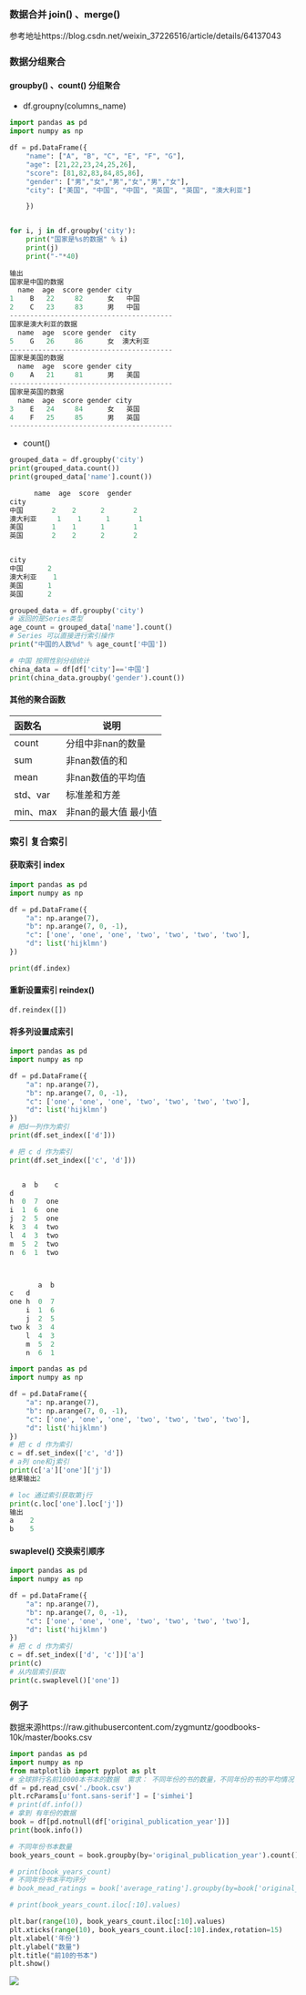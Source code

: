 ### 数据合并 join() 、merge()

参考地址https://blog.csdn.net/weixin_37226516/article/details/64137043

### 数据分组聚合

#### groupby() 、count() 分组聚合

- df.groupny(columns_name)

```python
import pandas as pd 
import numpy as np 

df = pd.DataFrame({
	"name": ["A", "B", "C", "E", "F", "G"],
	"age": [21,22,23,24,25,26],
	"score": [81,82,83,84,85,86],
	"gender": ["男","女","男","女","男","女"],
	"city": ["美国", "中国", "中国", "英国", "英国", "澳大利亚"]

	})


for i, j in df.groupby('city'):
	print("国家是%s的数据" % i)
	print(j)
	print("-"*40)
    
输出
国家是中国的数据
  name  age  score gender city
1    B   22     82      女   中国
2    C   23     83      男   中国
----------------------------------------
国家是澳大利亚的数据
  name  age  score gender  city
5    G   26     86      女  澳大利亚
----------------------------------------
国家是美国的数据
  name  age  score gender city
0    A   21     81      男   美国
----------------------------------------
国家是英国的数据
  name  age  score gender city
3    E   24     84      女   英国
4    F   25     85      男   英国
----------------------------------------
```

- count()

```python
grouped_data = df.groupby('city')
print(grouped_data.count())
print(grouped_data['name'].count())

      name  age  score  gender
city                          
中国       2    2      2       2
澳大利亚     1    1      1       1
美国       1    1      1       1
英国       2    2      2       2


city
中国      2
澳大利亚    1
美国      1
英国      2
```

```python
grouped_data = df.groupby('city')
# 返回的是Series类型 
age_count = grouped_data['name'].count()
# Series 可以直接进行索引操作
print("中国的人数%d" % age_count['中国'])

# 中国 按照性别分组统计
china_data = df[df['city']=='中国']
print(china_data.groupby('gender').count())
```

#### 其他的聚合函数

| 函数名   | 说明                 |
| :------- | -------------------- |
| count    | 分组中非nan的数量    |
| sum      | 非nan数值的和        |
| mean     | 非nan数值的平均值    |
| std、var | 标准差和方差         |
| min、max | 非nan的最大值 最小值 |

### 索引 复合索引

#### 获取索引 index

```python
import pandas as pd 
import numpy as np 

df = pd.DataFrame({
	"a": np.arange(7),
	"b": np.arange(7, 0, -1),
	"c": ['one', 'one', 'one', 'two', 'two', 'two', 'two'],
	"d": list('hijklmn')
})

print(df.index)
```



#### 重新设置索引 reindex()

`df.reindex([])`

#### 将多列设置成索引 

```python
import pandas as pd 
import numpy as np 

df = pd.DataFrame({
	"a": np.arange(7),
	"b": np.arange(7, 0, -1),
	"c": ['one', 'one', 'one', 'two', 'two', 'two', 'two'],
	"d": list('hijklmn')
})
# 把d一列作为索引
print(df.set_index(['d']))

# 把 c d 作为索引
print(df.set_index(['c', 'd']))


   a  b    c
d           
h  0  7  one
i  1  6  one
j  2  5  one
k  3  4  two
l  4  3  two
m  5  2  two
n  6  1  two



       a  b
c   d      
one h  0  7
    i  1  6
    j  2  5
two k  3  4
    l  4  3
    m  5  2
    n  6  1
```

```python
import pandas as pd 
import numpy as np 

df = pd.DataFrame({
	"a": np.arange(7),
	"b": np.arange(7, 0, -1),
	"c": ['one', 'one', 'one', 'two', 'two', 'two', 'two'],
	"d": list('hijklmn')
})
# 把 c d 作为索引
c = df.set_index(['c', 'd'])
# a列 one和j索引
print(c['a']['one']['j'])
结果输出2

# loc 通过索引获取第j行
print(c.loc['one'].loc['j'])
输出
a    2
b    5
```

#### swaplevel() 交换索引顺序

```python
import pandas as pd 
import numpy as np 

df = pd.DataFrame({
	"a": np.arange(7),
	"b": np.arange(7, 0, -1),
	"c": ['one', 'one', 'one', 'two', 'two', 'two', 'two'],
	"d": list('hijklmn')
})
# 把 c d 作为索引
c = df.set_index(['d', 'c'])['a']
print(c)
# 从内层索引获取
print(c.swaplevel()['one'])
```

### 例子

数据来源https://raw.githubusercontent.com/zygmuntz/goodbooks-10k/master/books.csv

```python
import pandas as pd 
import numpy as np 
from matplotlib import pyplot as plt
# 全球排行名前10000本书本的数据  需求： 不同年份的书的数量，不同年份的书的平均情况
df = pd.read_csv('./book.csv')
plt.rcParams[u'font.sans-serif'] = ['simhei']
# print(df.info())
# 拿到 有年份的数据
book = df[pd.notnull(df['original_publication_year'])]
print(book.info())

# 不同年份书本数量
book_years_count = book.groupby(by='original_publication_year').count()['title'].sort_values(ascending=False)

# print(book_years_count)
# 不同年份书本平均评分
# book_mead_ratings = book['average_rating'].groupby(by=book['original_publication_year']).mean()

# print(book_years_count.iloc[:10].values)

plt.bar(range(10), book_years_count.iloc[:10].values)
plt.xticks(range(10), book_years_count.iloc[:10].index,rotation=15)
plt.xlabel('年份')
plt.ylabel("数量")
plt.title("前10的书本")
plt.show()


```

![](http://libs.zrlee.cn/image/d9a039dd-2293-4b27-b538-e5579ed2354a.PNG)

